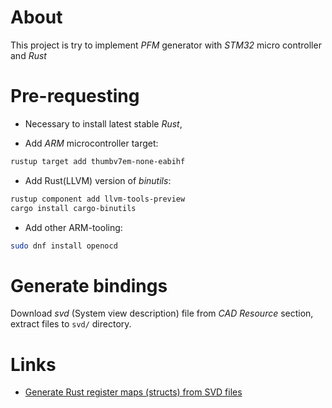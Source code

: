 # About

This project is try to implement *PFM* generator with *STM32* micro controller and *Rust*

# Pre-requesting
- Necessary to install latest stable *Rust*,

- Add *ARM* microcontroller target:
```bash
rustup target add thumbv7em-none-eabihf
```

- Add Rust(LLVM) version of *binutils*:
```bash
rustup component add llvm-tools-preview
cargo install cargo-binutils
```
- Add other ARM-tooling:
```bash
sudo dnf install openocd
```

# Generate bindings
Download *svd* (System view description) file from *CAD Resource* section,
extract files to `svd/` directory.

# Links
- [Generate Rust register maps (structs) from SVD files](https://crates.io/crates/svd2rust)